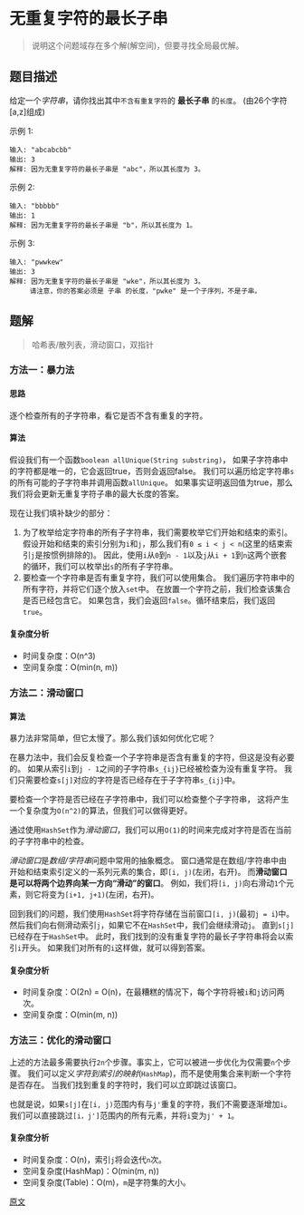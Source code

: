 

**无重复字符**的**最长子串**
======
> 说明这个问题域存在多个解(解空间)，但要寻找全局最优解。


## 题目描述
给定一个*字符串*，请你找出其中`不含有重复字符`的 **最长子串** 的`长度`。
(由26个字符[a,z]组成)

示例 1:
```
输入: "abcabcbb"
输出: 3 
解释: 因为无重复字符的最长子串是 "abc"，所以其长度为 3。
```

示例 2:
```
输入: "bbbbb"
输出: 1
解释: 因为无重复字符的最长子串是 "b"，所以其长度为 1。
```

示例 3:
```
输入: "pwwkew"
输出: 3
解释: 因为无重复字符的最长子串是 "wke"，所以其长度为 3。
     请注意，你的答案必须是 子串 的长度，"pwke" 是一个子序列，不是子串。
```


## 题解
> 哈希表/散列表，滑动窗口，双指针

### 方法一：暴力法
#### 思路
逐个检查所有的子字符串，看它是否不含有重复的字符。

#### 算法
假设我们有一个函数`boolean allUnique(String substring)`，
如果子字符串中的字符都是唯一的，它会返回true，否则会返回false。
我们可以遍历给定字符串`s`的所有可能的子字符串并调用函数`allUnique`。
如果事实证明返回值为true，那么我们将会更新无重复字符子串的最大长度的答案。

现在让我们填补缺少的部分：
1. 为了枚举给定字符串的所有子字符串，我们需要枚举它们开始和结束的索引。
   假设开始和结束的索引分别为`i`和`j`，那么我们有`0 ≤ i < j < n`(这里的结束索引`j`是按惯例排除的)。
   因此，使用`i`从`0`到`n - 1`以及`j`从`i + 1`到`n`这两个嵌套的循环，我们可以枚举出`s`的所有子字符串。
2. 要检查一个字符串是否有重复字符，我们可以使用集合。
   我们遍历字符串中的所有字符，并将它们逐个放入`set`中。
   在放置一个字符之前，我们检查该集合是否已经包含它。
   如果包含，我们会返回`false`。循环结束后，我们返回`true`。

#### 复杂度分析
* 时间复杂度：O(n^3)
* 空间复杂度：O(min(n, m))

### 方法二：滑动窗口
#### 算法
暴力法非常简单，但它太慢了。那么我们该如何优化它呢？

在暴力法中，我们会反复检查一个子字符串是否含有重复的字符，但这是没有必要的。
如果从索引`i`到`j - 1`之间的子字符串`s_{ij}`已经被检查为没有重复字符。
我们只需要检查`s[j]`对应的字符是否已经存在于子字符串`s_{ij}`中。

要检查一个字符是否已经在子字符串中，我们可以检查整个子字符串，
这将产生一个复杂度为`O(n^2)`的算法，但我们可以做得更好。

通过使用`HashSet`作为*滑动窗口*，我们可以用`O(1)`的时间来完成对字符是否在当前的子字符串中的检查。

*滑动窗口*是*数组/字符串*问题中常用的抽象概念。
窗口通常是在数组/字符串中由开始和结束索引定义的一系列元素的集合，即`[i, j)`(左闭，右开)。
而**滑动窗口是可以将两个边界向某一方向“滑动”的窗口**。
例如，我们将`[i, j)`向右滑动`1`个元素，则它将变为`[i+1, j+1)`(左闭，右开)。

回到我们的问题，我们使用`HashSet`将字符存储在当前窗口`[i, j)`(最初`j = i`)中。
然后我们向右侧滑动索引`j`，如果它不在`HashSet`中，我们会继续滑动`j`。
直到`s[j]`已经存在于`HashSet`中。
此时，我们找到的没有重复字符的最长子字符串将会以索引`i`开头。
如果我们对所有的`i`这样做，就可以得到答案。

#### 复杂度分析
* 时间复杂度：O(2n) = O(n)，在最糟糕的情况下，每个字符将被`i`和`j`访问两次。
* 空间复杂度：O(min(m, n))

### 方法三：优化的滑动窗口
上述的方法最多需要执行`2n`个步骤。事实上，它可以被进一步优化为仅需要`n`个步骤。
我们可以定义*字符到索引的映射*(`HashMap`)，而不是使用集合来判断一个字符是否存在。
当我们找到重复的字符时，我们可以立即跳过该窗口。

也就是说，如果`s[j]`在`[i, j)`范围内有与`j'`重复的字符，我们不需要逐渐增加`i`。
我们可以直接跳过`[i，j']`范围内的所有元素，并将`i`变为`j' + 1`。

#### 复杂度分析
* 时间复杂度：O(n)，索引`j`将会迭代`n`次。
* 空间复杂度(HashMap)：O(min(m, n))
* 空间复杂度(Table)：O(m)，`m`是字符集的大小。


[原文](https://leetcode-cn.com/problems/longest-substring-without-repeating-characters/)

